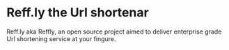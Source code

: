 # Reff.ly the Url shortenar

Reff.ly aka Reffly, an open source project aimed to deliver enterprise grade Url shortening service at your fingure.
